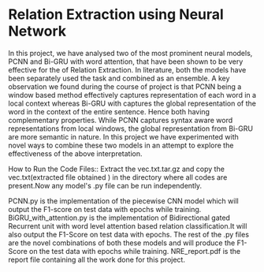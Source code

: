 # Relation Extraction using Neural Network
In this project, we have analysed two of the most prominent neural models, PCNN and Bi-GRU with word attention, that have been shown to be very effective for the of Relation Extraction. In literature, both the models have been separately used the task and combined as an ensemble. A key observation we found during the course of project is that PCNN being a window based method effectively captures representation of each word in a local context whereas Bi-GRU with captures the global representation of the word in the context of the entire sentence. Hence both having complementary properties. While PCNN captures syntax aware word representations from local windows, the global representation from Bi-GRU are more semantic in nature. In this project we have experimented with novel ways to combine these two models in an attempt to explore the effectiveness of the above interpretation.

How to Run the Code Files:: Extract the vec.txt.tar.gz and copy the vec.txt(extracted file obtained ) in the directory where all codes are present.Now any model's .py file can be run independently.

PCNN.py is the implementation of the piecewise CNN model which will output the F1-score on test data with epochs while training. BiGRU_with_attention.py is the implementation of Bidirectional gated Recurrent unit with word level attention based relation classification.It will also output the F1-Score on test data with epochs. The rest of the .py files are the novel combinations of both these models and will produce the F1-Score on the test data with epochs while training. NRE_report.pdf is the report file containing all the work done for this project.
